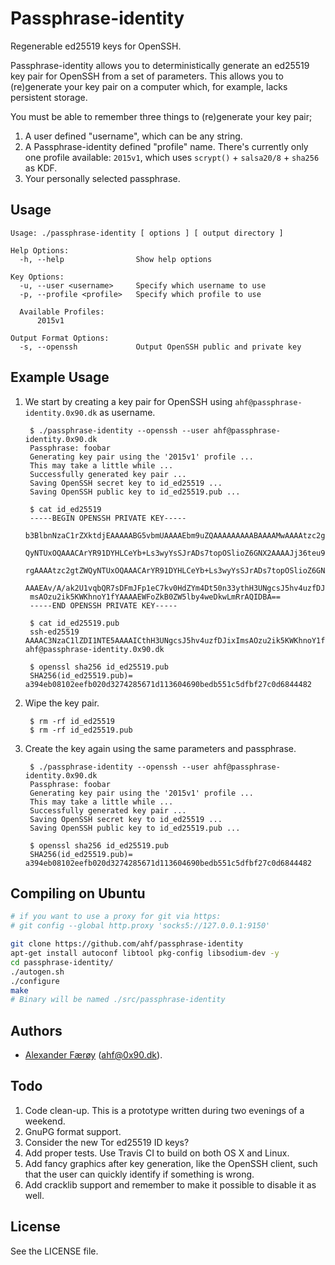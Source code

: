 # Passphrase-identity

Regenerable ed25519 keys for OpenSSH.

Passphrase-identity allows you to deterministically generate an ed25519 key pair for OpenSSH
from a set of parameters. This allows you to (re)generate your key pair on a
computer which, for example, lacks persistent storage.

You must be able to remember three things to (re)generate your key pair;

1. A user defined "username", which can be any string.
2. A Passphrase-identity defined "profile" name. There's currently only one profile available: `2015v1`, which uses `scrypt()` + `salsa20/8` + `sha256` as KDF.
3. Your personally selected passphrase.

## Usage

    Usage: ./passphrase-identity [ options ] [ output directory ]

    Help Options:
      -h, --help                Show help options

    Key Options:
      -u, --user <username>     Specify which username to use
      -p, --profile <profile>   Specify which profile to use

      Available Profiles:
          2015v1

    Output Format Options:
      -s, --openssh             Output OpenSSH public and private key

## Example Usage

1. We start by creating a key pair for OpenSSH using `ahf@passphrase-identity.0x90.dk` as username.

        $ ./passphrase-identity --openssh --user ahf@passphrase-identity.0x90.dk
        Passphrase: foobar
        Generating key pair using the '2015v1' profile ...
        This may take a little while ...
        Successfully generated key pair ...
        Saving OpenSSH secret key to id_ed25519 ...
        Saving OpenSSH public key to id_ed25519.pub ...

        $ cat id_ed25519
        -----BEGIN OPENSSH PRIVATE KEY-----
        b3BlbnNzaC1rZXktdjEAAAAABG5vbmUAAAAEbm9uZQAAAAAAAAABAAAAMwAAAAtzc2gtZW
        QyNTUxOQAAACArYR91DYHLCeYb+Ls3wyYsSJrADs7topOSlioZ6GNX2AAAAJj36teu9+rX
        rgAAAAtzc2gtZWQyNTUxOQAAACArYR91DYHLCeYb+Ls3wyYsSJrADs7topOSlioZ6GNX2A
        AAAEAv/A/ak2U1vqbQR7sDFmJFp1eC7kv0HdZYm4Dt50n33ythH3UNgcsJ5hv4uzfDJixI
        msAOzu2ik5KWKhnoY1fYAAAAEWFoZkB0ZW5lby4weDkwLmRrAQIDBA==
        -----END OPENSSH PRIVATE KEY-----

        $ cat id_ed25519.pub
        ssh-ed25519 AAAAC3NzaC1lZDI1NTE5AAAAICthH3UNgcsJ5hv4uzfDJixImsAOzu2ik5KWKhnoY1fY ahf@passphrase-identity.0x90.dk

        $ openssl sha256 id_ed25519.pub
        SHA256(id_ed25519.pub)= a394eb08102eefb020d3274285671d113604690bedb551c5dfbf27c0d6844482

2. Wipe the key pair.

        $ rm -rf id_ed25519
        $ rm -rf id_ed25519.pub

3. Create the key again using the same parameters and passphrase.

        $ ./passphrase-identity --openssh --user ahf@passphrase-identity.0x90.dk
        Passphrase: foobar
        Generating key pair using the '2015v1' profile ...
        This may take a little while ...
        Successfully generated key pair ...
        Saving OpenSSH secret key to id_ed25519 ...
        Saving OpenSSH public key to id_ed25519.pub ...

        $ openssl sha256 id_ed25519.pub
        SHA256(id_ed25519.pub)= a394eb08102eefb020d3274285671d113604690bedb551c5dfbf27c0d6844482

## Compiling on Ubuntu

```bash
# if you want to use a proxy for git via https:
# git config --global http.proxy 'socks5://127.0.0.1:9150'

git clone https://github.com/ahf/passphrase-identity
apt-get install autoconf libtool pkg-config libsodium-dev -y
cd passphrase-identity/
./autogen.sh
./configure
make
# Binary will be named ./src/passphrase-identity
```

## Authors

- [Alexander Færøy](https://twitter.com/ahfaeroey) ([ahf@0x90.dk](mailto:ahf@0x90.dk)).

## Todo

1. Code clean-up. This is a prototype written during two evenings of a weekend.
2. GnuPG format support.
3. Consider the new Tor ed25519 ID keys?
4. Add proper tests. Use Travis CI to build on both OS X and Linux.
5. Add fancy graphics after key generation, like the OpenSSH client, such that
   the user can quickly identify if something is wrong. 
6. Add cracklib support and remember to make it possible to disable it as well.

## License

See the LICENSE file.
